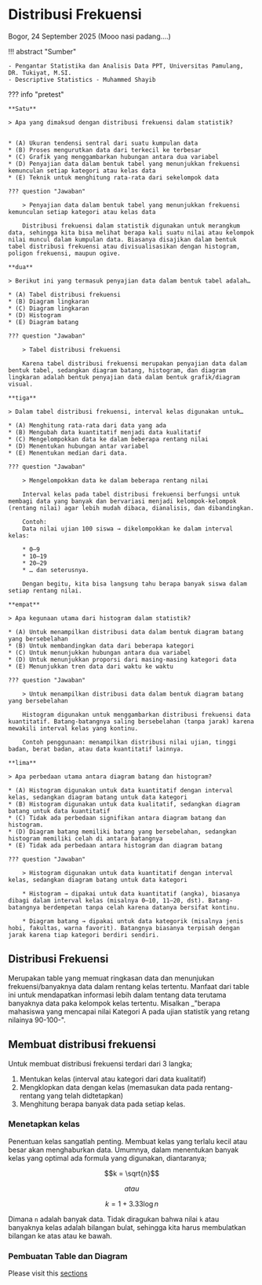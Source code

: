 # Distribusi Frekuensi

Bogor, 24 September 2025 (Mooo nasi padang....)

!!! abstract "Sumber"

    - Pengantar Statistika dan Analisis Data PPT, Universitas Pamulang, DR. Tukiyat, M.SI.
    - Descriptive Statistics - Muhammed Shayib



??? info "pretest"

    **Satu**
        
    > Apa yang dimaksud dengan distribusi frekuensi dalam statistik?


    * (A) Ukuran tendensi sentral dari suatu kumpulan data
    * (B) Proses mengurutkan data dari terkecil ke terbesar
    * (C) Grafik yang menggambarkan hubungan antara dua variabel
    * (D) Penyajian data dalam bentuk tabel yang menunjukkan frekuensi kemunculan setiap kategori atau kelas data
    * (E) Teknik untuk menghitung rata-rata dari sekelompok data

    ??? question "Jawaban"

        > Penyajian data dalam bentuk tabel yang menunjukkan frekuensi kemunculan setiap kategori atau kelas data

        Distribusi frekuensi dalam statistik digunakan untuk merangkum data, sehingga kita bisa melihat berapa kali suatu nilai atau kelompok nilai muncul dalam kumpulan data. Biasanya disajikan dalam bentuk tabel distribusi frekuensi atau divisualisasikan dengan histogram, poligon frekuensi, maupun ogive.

    **dua**

    > Berikut ini yang termasuk penyajian data dalam bentuk tabel adalah…

    * (A) Tabel distribusi frekuensi
    * (B) Diagram lingkaran
    * (C) Diagram lingkaran
    * (D) Histogram
    * (E) Diagram batang

    ??? question "Jawaban"

        > Tabel distribusi frekuensi

        Karena tabel distribusi frekuensi merupakan penyajian data dalam bentuk tabel, sedangkan diagram batang, histogram, dan diagram lingkaran adalah bentuk penyajian data dalam bentuk grafik/diagram visual.

    **tiga**

    > Dalam tabel distribusi frekuensi, interval kelas digunakan untuk…

    * (A) Menghitung rata-rata dari data yang ada
    * (B) Mengubah data kuantitatif menjadi data kualitatif
    * (C) Mengelompokkan data ke dalam beberapa rentang nilai
    * (D) Menentukan hubungan antar variabel
    * (E) Menentukan median dari data.

    ??? question "Jawaban"

        > Mengelompokkan data ke dalam beberapa rentang nilai

        Interval kelas pada tabel distribusi frekuensi berfungsi untuk membagi data yang banyak dan bervariasi menjadi kelompok-kelompok (rentang nilai) agar lebih mudah dibaca, dianalisis, dan dibandingkan.

        Contoh:
        Data nilai ujian 100 siswa → dikelompokkan ke dalam interval kelas:
        
        * 0–9
        * 10–19
        * 20–29
        * … dan seterusnya.

        Dengan begitu, kita bisa langsung tahu berapa banyak siswa dalam setiap rentang nilai.

    **empat**

    > Apa kegunaan utama dari histogram dalam statistik?

    * (A) Untuk menampilkan distribusi data dalam bentuk diagram batang yang bersebelahan
    * (B) Untuk membandingkan data dari beberapa kategori
    * (C) Untuk menunjukkan hubungan antara dua variabel
    * (D) Untuk menunjukkan proporsi dari masing-masing kategori data
    * (E) Menunjukkan tren data dari waktu ke waktu

    ??? question "Jawaban"

        > Untuk menampilkan distribusi data dalam bentuk diagram batang yang bersebelahan

        Histogram digunakan untuk menggambarkan distribusi frekuensi data kuantitatif. Batang-batangnya saling bersebelahan (tanpa jarak) karena mewakili interval kelas yang kontinu.

        Contoh penggunaan: menampilkan distribusi nilai ujian, tinggi badan, berat badan, atau data kuantitatif lainnya.

    **lima**

    > Apa perbedaan utama antara diagram batang dan histogram?

    * (A) Histogram digunakan untuk data kuantitatif dengan interval kelas, sedangkan diagram batang untuk data kategori
    * (B) Histogram digunakan untuk data kualitatif, sedangkan diagram batang untuk data kuantitatif
    * (C) Tidak ada perbedaan signifikan antara diagram batang dan histogram.
    * (D) Diagram batang memiliki batang yang bersebelahan, sedangkan histogram memiliki celah di antara batangnya
    * (E) Tidak ada perbedaan antara histogram dan diagram batang

    ??? question "Jawaban"

        > Histogram digunakan untuk data kuantitatif dengan interval kelas, sedangkan diagram batang untuk data kategori    

        * Histogram → dipakai untuk data kuantitatif (angka), biasanya dibagi dalam interval kelas (misalnya 0–10, 11–20, dst). Batang-batangnya berdempetan tanpa celah karena datanya bersifat kontinu.

        * Diagram batang → dipakai untuk data kategorik (misalnya jenis hobi, fakultas, warna favorit). Batangnya biasanya terpisah dengan jarak karena tiap kategori berdiri sendiri.

    
## Distribusi Frekuensi

Merupakan table yang memuat ringkasan data dan menunjukan frekuensi/banyaknya data dalam rentang kelas tertentu. Manfaat dari table ini untuk mendapatkan informasi lebih dalam tentang data terutama banyaknya data paka kelompok kelas tertentu. Misalkan _"berapa mahasiswa yang mencapai nilai Kategori A pada ujian statistik yang retang nilainya 90-100-".

## Membuat distribusi frekuensi

Untuk membuat distribusi frekuensi terdari dari 3 langka;

1. Mentukan kelas (interval atau kategori dari data kualitatif)
2. Mengklopkan data dengan kelas (memasukan data pada rentang-rentang yang telah didtetapkan)
3. Menghitung berapa banyak data pada setiap kelas.

### Menetapkan kelas

Penentuan kelas sangatlah penting. Membuat kelas yang terlalu kecil atau besar akan menghaburkan data. Umumnya, dalam menentukan banyak kelas yang optimal ada formula yang digunakan, diantaranya;

$$k = \sqrt{n}$$

$$atau$$

$$k = 1 + 3.33 \log n$$

Dimana `n` adalah banyak data. Tidak diragukan bahwa nilai `k` atau banyaknya kelas adalah bilangan bulat, sehingga kita harus membulatkan bilangan ke atas atau ke bawah.

### Pembuatan Table dan Diagram

Please visit this [sections](./assets/241012050065_farras_statistik_dan_data_analisis.ipynb) 